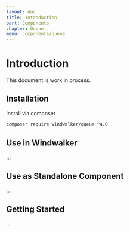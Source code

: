 ```yaml
---
layout: doc
title: Introduction
part: Components
chapter: Queue
menu: components/queue
---
```


# Introduction

This document is work in process.

## Installation

Install via composer

```bash
composer require windwalker/queue ^4.0
```

## Use in Windwalker

...

## Use as Standalone Component

...

## Getting Started

...

